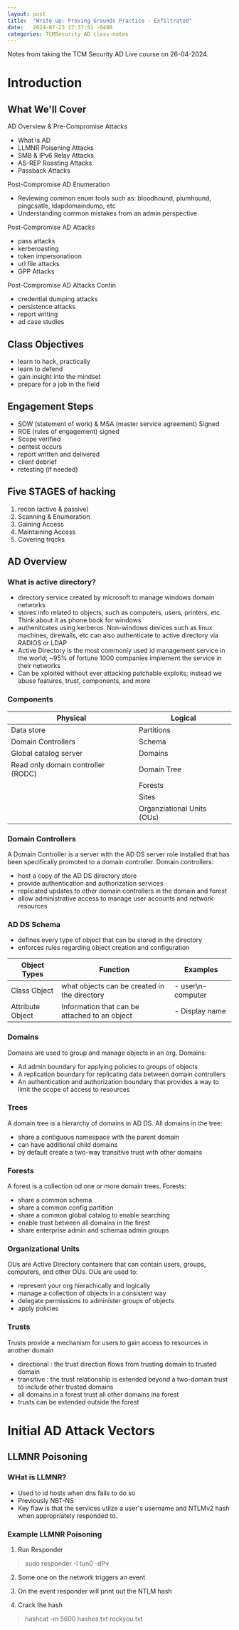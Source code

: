 ```yaml
---
layout: post
title:  "Write Up: Proving Grounds Practice - Exfiltrated"
date:   2024-07-23 17:37:51 -0400
categories: TCMSecurity AD class-notes
---
```

 Notes from taking the TCM Security AD Live course on 26-04-2024.

# Introduction

## What We'll Cover

AD Overview & Pre-Compromise Attacks
- What is AD
- LLMNR Poisening Attacks
- SMB & IPv6 Relay Attacks
- AS-REP Roasting Attacks
- Passback Attacks

Post-Compromise AD Enumeration
- Reviewing common enum tools such as: bloodhound, plumhound, pingcsatle, ldapdomaindump, etc
- Understanding common mistakes from an admin perspective

Post-Compromise AD Attacks
- pass attacks
- kerberoasting 
- token impersonatioon
- url file attacks
- GPP Attacks

Post-Compromise AD Attacks Contin
- credential dumping attacks
- persistence attacks
- report writing
- ad case studies

## Class Objectives
- learn to hack, practically
- learn to defend
- gain insight into the mindset
- prepare for a job in the field

## Engagement Steps
- SOW (statement of work) & MSA (master service agreement) Signed
- ROE (rules of engagement) signed
- Scope verified
- pentest occurs
- report written and delivered
- client debrief
- retesting (if needed)

## Five STAGES of hacking
1. recon (active & passive)
2. Scanning & Enumeration
3. Gaining Access
4. Maintaining Access
5. Covering trqcks

## AD Overview

### What is active directory?
- directory service created by microsoft to manage windows domain networks
- stores info related to objects, such as computers, users, printers, etc. Think about it as phone book for windows
- authenitcates using kerberos. Non-windows devices such as linux machines, direwalls, etc can also authenticate to active directory via RADIOS or LDAP
- Active Directory is the most commonly used id management service in the world; ~95% of fortune 1000 companies implement the service in their networks
- Can be xploited without ever attacking patchable exploits; instead we abuse features, trust, components, and more

### Components

|Physical|Logical|
|--------|-------|
|Data store|Partitions|
|Domain Controllers|Schema|
|Global catalog server|Domains|
|Read only domain controller (RODC)|Domain Tree|
| |Forests|
| |Sites|
| | Organziational Units (OUs)|

### Domain Controllers
A Domain Controller is a server with the AD DS server role installed that has been specifically promoted to a domain controller. Domain controllers:
- host a copy of the AD DS directory store
- provide authentication and authorization services
- replicated updates to other domain controllers in the domain and forest
- allow administrative access to manage user accounts and network resources

### AD DS Schema
- defines every type of object that can be stored in the directory
- enforces rules regarding object creation and configuration

|Object Types|Function|Examples|
|------------|--------|--------|
|Class Object | what objects can be created in the directory | - user\n- computer|
|Attribute Object | Information that can be attached to an object | - Display name|


### Domains
Domains are used to group and manage objects in an org. Domains:
- Ad admin boundary for applying policies to groups of objects
- A replication boundary for replicating data between domain controllers
- An authentication and authorization boundary that provides a way to limit the scope of access to resources

### Trees
A domain tree is a hierarchy of domains in AD DS. All domains in the tree:
- share a contiguous namespace with the parent domain
- can have additional child domains
- by default create a two-way transitive trust with other domains

### Forests
A forest is a collection od one or more domain trees. Forests:
- share a common schema
- share a common config partition
- share a common global catalog to enable searching
- enable trust between all domains in the firest
- share enterprise admin and schemaa admin groups

### Organizational Units
OUs are Active Directory containers that can contain users, groups, computers, and other OUs. OUs are used to:
- represent your org hierachically and logically
- manage a collection of objects in a consistent way
- delegate permissions to administer groups of objects
- apply policies

### Trusts
Trusts provide a mechanism for users to gain access to resources in another domain
- directional : the trust direction flows from trusting domain to trusted domain
- transitive : the trust relationship is extended beyond a two-domain trust to include other trusted domains
- all domains in a forest trust all other domains ina forest
- trusts can be extended outside the forest

# Initial AD Attack Vectors

## LLMNR Poisoning

### WHat is LLMNR?
- Used to id hosts when dns fails to do so
- Previously NBT-NS
- Key flaw is that the services utilze a user's username and NTLMv2 hash when appropriately responded to.

### Example LLMNR Poisoning
1. Run Responder

> sudo responder -I tun0 -dPv

2. Some one on the network triggers an event

3. On the event responder will print out the NTLM hash

4. Crack the hash

> hashcat -m 5600 hashes.txt rockyou.txt